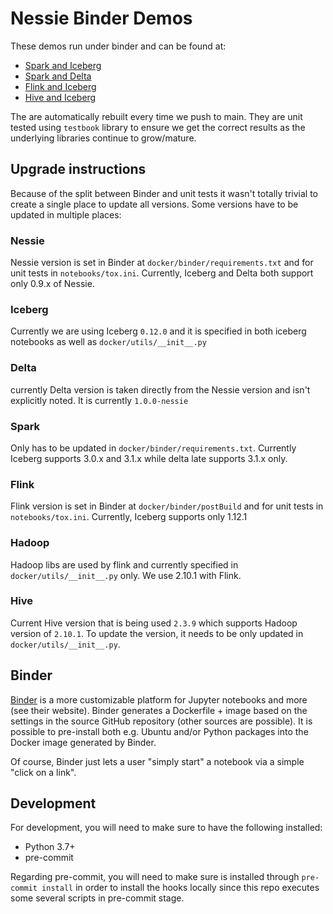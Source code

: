 # Nessie Binder Demos

These demos run under binder and can be found at:

* [Spark and Iceberg](https://mybinder.org/v2/gh/projectnessie/nessie-demos/main?filepath=notebooks/nessie-iceberg-demo-nba.ipynb)
* [Spark and Delta](https://mybinder.org/v2/gh/projectnessie/nessie-demos/main?filepath=notebooks/nessie-delta-demo-nba.ipynb)
* [Flink and Iceberg](https://mybinder.org/v2/gh/projectnessie/nessie-demos/main?filepath=notebooks/nessie-iceberg-flink-demo-nba.ipynb)
* [Hive and Iceberg](https://mybinder.org/v2/gh/projectnessie/nessie-demos/main?filepath=notebooks/nessie-iceberg-hive-demo-nba.ipynb)

The are automatically rebuilt every time we push to main. They are unit tested using `testbook` library to ensure we get
the correct results as the underlying libraries continue to grow/mature.


## Upgrade instructions

Because of the split between Binder and unit tests it wasn't totally trivial to create a single place to update all versions.
Some versions have to be updated in multiple places:

### Nessie

Nessie version is set in Binder at `docker/binder/requirements.txt` and for unit tests in `notebooks/tox.ini`. Currently, Iceberg and Delta
both support only 0.9.x of Nessie.

### Iceberg

Currently we are using Iceberg `0.12.0` and it is specified in both iceberg notebooks as well as `docker/utils/__init__.py`

### Delta

currently Delta version is taken directly from the Nessie version and isn't explicitly noted. It is currently `1.0.0-nessie`

### Spark

Only has to be updated in `docker/binder/requirements.txt`. Currently Iceberg supports 3.0.x and 3.1.x while delta late supports
3.1.x only.

### Flink

Flink version is set in Binder at `docker/binder/postBuild` and for unit tests in `notebooks/tox.ini`. Currently, Iceberg supports
only 1.12.1

### Hadoop

Hadoop libs are used by flink and currently specified in `docker/utils/__init__.py` only. We use 2.10.1 with Flink.

### Hive

Current Hive version that is being used `2.3.9` which supports Hadoop version of `2.10.1`. To update the version, it needs to be only updated
in `docker/utils/__init__.py`.

## Binder

[Binder](https://mybinder.org) is a more customizable platform for Jupyter notebooks and
more (see their website). Binder generates a Dockerfile + image based on the settings in the
source GitHub repository (other sources are possible). It is possible to pre-install both
e.g. Ubuntu and/or Python packages into the Docker image generated by Binder.

Of course, Binder just lets a user "simply start" a notebook via a simple "click on a link".


## Development
For development, you will need to make sure to have the following installed:
- Python 3.7+
- pre-commit

Regarding pre-commit, you will need to make sure is installed through `pre-commit install` in order to install the hooks locally since this repo
executes some several scripts in pre-commit stage.
